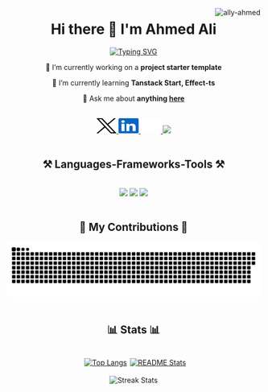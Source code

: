 <p><img align="right" src="https://komarev.com/ghpvc/?username=ally-ahmed&label=Profile%20views&color=0e75b6&style=flat" alt="ally-ahmed" /></p>

<h1 align="center"> Hi there 👋 I'm Ahmed Ali </h1>
<p align="center">
  <a href="https://github.com/ally-ahmed"><img src="https://readme-typing-svg.demolab.com?font=Fira+Code&pause=1000&center=true&vCenter=true&random=false&width=440&height=45&lines=Full-stack+developer;7+years+of+experience;Always+learning" alt="Typing SVG" /></a>
</p>

<div align="center">
 
 🔭 I’m currently working on a **project starter template**
 
 🌱 I’m currently learning **Tanstack Start, Effect-ts**

💬 Ask me about **anything [here](https://github.com/ally-ahmed/ally-ahmed/issues)**

</div>
<br />

<div align="center" style="">
  <a href="https://x.com/ahmedaalliy" target="_blank">
      <picture >
        <source
          srcset="./images/x-dark.svg"
          media="(prefers-color-scheme: dark)"
        />
        <source
          srcset="./images/x-light.svg"
          media="(prefers-color-scheme: light), (prefers-color-scheme: no-preference)"
        />
        <img height="30" width="40" alt="Twitter profile" src="./images/x-light.svg" />
      </picture>
  </a>

  <a href="https://www.linkedin.com/in/ahmedally/" target="_blank">
      <picture>
        <source
          srcset="./images/linkedin-dark.svg"
          media="(prefers-color-scheme: dark)"
        />
        <source
          srcset="./images/linkedin-light.svg"
          media="(prefers-color-scheme: light), (prefers-color-scheme: no-preference)"
        />
        <img height="30" width="40" alt="LinkedIn profile" src="./images/linkedin.svg" />
      </picture>
  </a>
  <a href="https://www.instagram.com/_ahmedaalliy/" target="_blank">
      <picture>
        <source
          srcset="./images/instagram-dark.svg"
          media="(prefers-color-scheme: dark)"
        />
        <source
          srcset="./images/instagram-light.svg"
          media="(prefers-color-scheme: light), (prefers-color-scheme: no-preference)"
        />
        <img height="30" width="40" alt="Instagram profile" src="./images/instagram.svg" />
      </picture>
  </a>
  <a href="https://www.ahmedali.io/" target="_blank" alt="Blog">
      <picture>
        <source
          srcset="https://img.shields.io/badge/ahmedali.io-fff?style=flat"
          media="(prefers-color-scheme: dark)"
        />
        <source
          srcset="https://img.shields.io/badge/ahmedali.io-000?style=flat"
          media="(prefers-color-scheme: light), (prefers-color-scheme: no-preference)"
        />
        <img height="30" src="https://img.shields.io/badge/ahmedali.io-000?style=flat"/><a/>
      </picture>
</div>
<br />

<div align="center">
    <h2 align="center">⚒️ Languages-Frameworks-Tools ⚒️</h2>
    <br />
    <img src="https://skillicons.dev/icons?i=python,javascript,typescript,nodejs,java,c,cpp,sqlite,postgres,mysql,mongodb,aws,cloudflare" />
    <img src="https://skillicons.dev/icons?i=react,vue,nextjs,nuxtjs,tailwind,html,css,electron,qt,fastapi,express,flask,docker,git,bash" />
    <img src="https://skillicons.dev/icons?i=github,githubactions,neovim,vscode" />
</div>
<br />

<div align="center">
  <h2>🐍 My Contributions 🐍</h2>
  <picture>
    <source media="(prefers-color-scheme: dark)" srcset="https://raw.githubusercontent.com/ally-ahmed/ally-ahmed/output/github-contribution-grid-snake-dark.svg" />
    <source media="(prefers-color-scheme: light)" srcset="https://raw.githubusercontent.com/ally-ahmed/ally-ahmed/output/github-contribution-grid-snake.svg" />
    <img alt="github-snake" src="https://raw.githubusercontent.com/ally-ahmed/ally-ahmed/output/github-contribution-grid-snake.svg" />
  </picture>
</div>
<br />

<h2 align="center">📊 Stats 📊</h2>
<br />
<div align="center" style="display: flex; justify-content: center; column-gap: 0.375rem;"> 
  <a href="https://github.com/ally-ahmed">
      <picture>
        <source
          srcset="https://github-readme-stats-eight-xi-56.vercel.app/api/top-langs?username=ally-ahmed&bg_color=00000000&show_icons=true&locale=en&hide=HTML&langs_count=8&layout=compact&theme=react&border_radius=10&size_weight=0.5&count_weight=0.5&exclude_repo=github-readme-stats"
          media="(prefers-color-scheme: dark)"
        />
        <source
          srcset="https://github-readme-stats-eight-xi-56.vercel.app/api/top-langs?username=ally-ahmed&bg_color=00000000&show_icons=true&locale=en&hide=HTML&langs_count=8&layout=compact&border_radius=10&size_weight=0.5&count_weight=0.5&exclude_repo=github-readme-stats"
          media="(prefers-color-scheme: light), (prefers-color-scheme: no-preference)"
        />
        <img height=200 align="center" src="https://github-readme-stats-eight-xi-56.vercel.app/api/top-langs?username=ally-ahmed&bg_color=00000000&show_icons=true&locale=en&hide=HTML&langs_count=8&layout=compact&border_radius=10&size_weight=0.5&count_weight=0.5&exclude_repo=github-readme-stats" alt="Top Langs" />
      </picture>
  </a>

  <a href="https://github.com/ally-ahmed" >
      <picture>
        <source
          srcset="https://github-readme-stats-eight-xi-56.vercel.app/api?username=ally-ahmed&bg_color=00000000&count_private=true&show_icons=true&theme=react&rank_icon=github&border_radius=10"
          media="(prefers-color-scheme: dark)"
        />
        <source
          srcset="https://github-readme-stats-eight-xi-56.vercel.app/api?username=ally-ahmed&bg_color=00000000&count_private=true&show_icons=true&rank_icon=github&border_radius=10"
          media="(prefers-color-scheme: light), (prefers-color-scheme: no-preference)"
        />
        <img align="center" height=200 src="https://github-readme-stats-eight-xi-56.vercel.app/api?username=ally-ahmed&bg_color=00000000&count_private=true&show_icons=true&rank_icon=github&border_radius=10"  alt="README Stats"/>
      </picture>
  </a>
</div>
  <!-- <img align="center" src="https://streak-stats.demolab.com/?user=ally-ahmed&background=00000000&count_private=true&theme=react&border_radius=10" alt="Streak stats"/> -->
<br />
<div align="center">
  <a>
      <picture>
        <source
          srcset="https://streak-stats.demolab.com/?user=ally-ahmed&background=00000000&count_private=true&theme=react&border_radius=10&theme=react"
          media="(prefers-color-scheme: dark)"
        />
        <source
          srcset="https://streak-stats.demolab.com/?user=ally-ahmed&background=00000000&count_private=true&border_radius=10"
          media="(prefers-color-scheme: light), (prefers-color-scheme: no-preference)"
        />
        <img align="center" src="https://streak-stats.demolab.com/?user=ally-ahmed&background=00000000&count_private=true&border_radius=10" alt="Streak Stats"/>
      </picture>
  </a>
</div>
<!--
**ally-ahmed/ally-ahmed** is a ✨ _special_ ✨ repository because its `README.md` (this file) appears on your GitHub profile.

Here are some ideas to get you started:

- 🔭 I’m currently working on ...
- 🌱 I’m currently learning ...
- 👯 I’m looking to collaborate on ...
- 🤔 I’m looking for help with ...
- 💬 Ask me about ...
- 📫 How to reach me: ...
- 😄 Pronouns: ...
- ⚡ Fun fact: ...
-->
